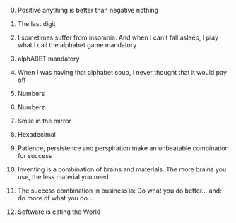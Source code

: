 0. Positive anything is better than negative nothing
1. The last digit
2. I sometimes suffer from insomnia. And when I can't fall asleep, I play what I call the alphabet game
mandatory

3. alphABET
mandatory

4. When I was having that alphabet soup, I never thought that it would pay off
5. Numbers
6. Numberz
7. Smile in the mirror
8. Hexadecimal
9. Patience, persistence and perspiration make an unbeatable combination for success
10. Inventing is a combination of brains and materials. The more brains you use, the less material you need
11. The success combination in business is: Do what you do better... and: do more of what you do...
12. Software is eating the World
